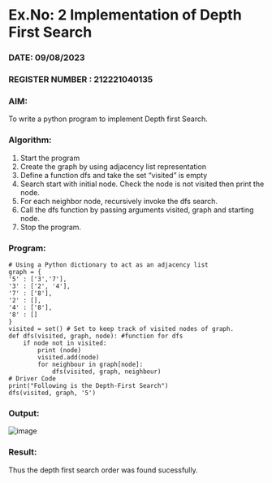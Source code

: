# Ex.No: 2  Implementation of Depth First Search
### DATE:  09/08/2023                                                                         
### REGISTER NUMBER :  212221040135
### AIM: 
To write a python program to implement Depth first Search. 
### Algorithm:
1. Start the program
2. Create the graph by using adjacency list representation
3. Define a function dfs and take the set “visited” is empty 
4. Search start with initial node. Check the node is not visited then print the node.
5. For each neighbor node, recursively invoke the dfs search.
6. Call the dfs function by passing arguments visited, graph and starting node.
7. Stop the program.
### Program:
```
# Using a Python dictionary to act as an adjacency list
graph = {
'5' : ['3','7'],
'3' : ['2', '4'],
'7' : ['8'],
'2' : [],
'4' : ['8'],
'8' : []
}
visited = set() # Set to keep track of visited nodes of graph.
def dfs(visited, graph, node): #function for dfs
    if node not in visited:
        print (node)
        visited.add(node)
        for neighbour in graph[node]:
            dfs(visited, graph, neighbour)
# Driver Code
print("Following is the Depth-First Search")
dfs(visited, graph, '5')
```
### Output:

![image](https://github.com/Sudhindev/AI_Lab_2023-24/assets/130021386/9c3520b2-9bc0-4a79-8b10-2a9587bb882f)


### Result:
Thus the depth first search order was found sucessfully.
